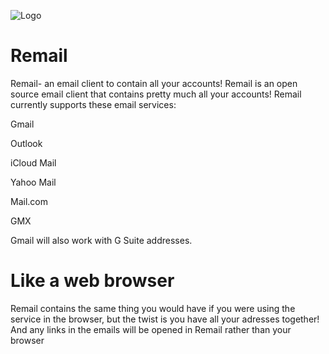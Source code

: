 ![Logo](https://the-remail-team.github.io/Remail/img/remail%20icon%20big.png)


# Remail
Remail- an email client to contain all your accounts! Remail is an open source email client that contains pretty much all your accounts! Remail currently supports these email services: 

Gmail 

Outlook 

iCloud Mail 

Yahoo Mail 

Mail.com

GMX

Gmail will also work with G Suite addresses.

# Like a web browser
Remail contains the same thing you would have if you were using the service in the browser, but the twist is you have all your adresses together! And any links in the emails will be opened in Remail rather than your browser
